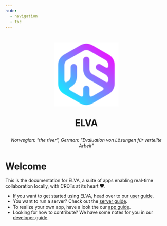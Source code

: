 ```yaml
---
hide:
  - navigation
  - toc
---
```


<h1 align="center">
  <img src="img/logo.svg" alt="ELVA Logo" width="200"/>
  <p>ELVA</p>
</h1>

<h6 align="center">
    <p style="font-style: italic;">Norwegian: "the river", German: "Evaluation von Lösungen für verteilte Arbeit"</p>
</h6>


# Welcome

This is the documentation for ELVA, a suite of apps enabling real-time collaboration locally, with CRDTs at its heart ❤️.

- If you want to get started using ELVA, head over to our [user guide](./user-guide.md).
- You want to run a server? Check out the [server guide](./server-guide.md).
- To realize your own app, have a look the our [app guide](./app-guide.md).
- Looking for how to contribute? We have some notes for you in our [developer guide](./developer-guide.md).
